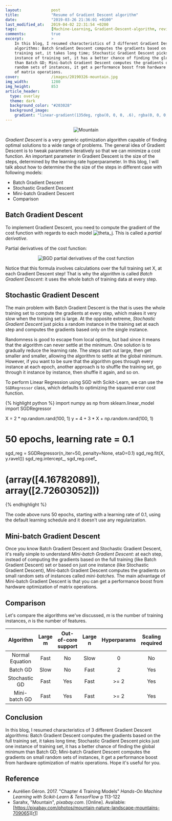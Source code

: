 ```yaml
---
layout:             post
title:              "Resume of Gradient Descent algorithm"
date:               "2019-03-26 21:36:01 +0100"
last_modified_at:   2019-04-02 22:31:54 +0200
tags:               [Machine-Learning, Gradient-Descent-algorithm, review]
comments:           true
excerpt:            >
    In this blog, I resumed characteristics of 3 different Gradient Descent
    algorithms: Batch Gradient Descent computes the gradients based on the full
    training set, it takes long time; Stochastic Gradient Descent picks just one
    instance of training set, it has a better chance of finding the global minimum
    than Batch GD; Mini-batch Gradient Descent computes the gradients on small
    random sets of instances, it get a performance boost from hardware optimization
    of matrix operations.
cover:              /images/20190326-mountain.jpg
img_width:          1280
img_height:         853
article_header:
  type: overlay
  theme: dark
  background_color: "#203028"
  background_image:
    gradient: "linear-gradient(135deg, rgba(0, 0, 0, .6), rgba(0, 0, 0, .4))"
---
```


<p align="center">
  <img alt="Mountain"
  src="{{ site.baseurl }}/images/20190326-mountain.jpg"/>
</p>

_Gradient Descent_ is a very generic optimization algorithm capable of finding
optimal solutions to a wide range of problems. The general idea of Gradient
Descent is to tweak parameters iteratively so that we can minimize a cost
function. An important parameter in Gradient Descent is the size of the steps,
determined by the learning rate hyperparameter. In this blog, I will talk about
how to determine the the size of the steps in different case with following
models:
- Batch Gradient Descent
- Stochastic Gradient Descent
- Mini-batch Gradient Descent
- Comparison

## Batch Gradient Descent
To implement Gradient Descent, you need to compute the gradient of the cost
function with regards to each model
<img alt="theta_j" src="https://latex.codecogs.com/gif.latex?\fn_phv&space;\theta&space;_{j}"/>.
This is called a _partial derivative_.

Partial derivatives of the cost function:
<p align="center">
  <img alt="BGD partial derivatives of the cost function"
  src="{{ site.baseurl }}/images/20190326-bgd.png"/>
</p>

Notice that this formula involves calculations over the full training set X, at
each Gradient Descent step! That is why the algorithm is called _Batch Gradient
Descent_: it uses the whole batch of training data at every step.

## Stochastic Gradient Descent
The main problem with Batch Gradient Descent is the that is uses the whole
training set to compute the gradients at every step, which makes it very slow
when the training set is large. At the opposite extreme, _Stochastic Gradient
Descent_ just picks a random instance in the training set at each step and
computes the gradients based only on the single instance.

Randomness is good to escape from local optima, but bad since it means that the
algorithm can never settle at the minimum. One solution is to gradually reduce
the learning rate. The steps start out large, then get smaller and smaller,
allowing the algorithm to settle at the global minimum. However, if you want to
be sure that the algorithm goes through every instance at each epoch, another
approach is to shuffle the training set, go through it instance by instance,
then shuffle it again, and so on.

To perform Linear Regression using SGD with Scikit-Learn, we can use the
`SGDRegressor` class, which defaults to optimizing the squared error cost
function.

{% highlight python %}
import numpy as np
from sklearn.linear_model import SGDRegressor

X = 2 * np.random.rand(100, 1)
y = 4 + 3 * X + np.random.rand(100, 1)

# 50 epochs, learning rate = 0.1
sgd_reg = SGDRegressor(n_iter=50, penalty=None, eta0=0.1)
sgd_reg.fit(X, y.ravel())
sgd_reg.intercept_, sgd_reg.coef_
# (array([4.16782089]), array([2.72603052]))
{% endhighlight %}

The code above runs 50 epochs, starting with a learning rate of 0.1, using the
default learning schedule and it doesn't use any regularization.

## Mini-batch Gradient Descent
Once you know Batch Gradient Descent and Stochastic Gradient Descent, it's
really simple to understand _Mini-batch Gradient Descent_: at each step,
instead of computing the gradients based on the full training (like Batch
Gradient Descent) set or based on just one instance (like Stochastic Gradient
Descent), Mini-batch Gradient Descent computes the gradients on small random
sets of instances called _mini-batches_. The main advantage of Mini-batch
Gradient Descent is that you can get a performance boost from hardware
optimization of matrix operations.

## Comparison
Let's compare the algorithms we've discussed, _m_ is the number of training
instances, _n_ is the number of features.

|Algorithm|Large m|Out-of-core support|Large n|Hyperparams|Scaling required|Scikit-Learn class|
|:-------:|:-----:|:-----------------:|:-----:|:---------:|:--------------:|:----------------:|
| Normal Equation | Fast | No | Slow | 0 | No | `LinearRegression` |
| Batch GD | Slow | No | Fast | 2 | Yes | n/a |
| Stochastic GD | Fast | Yes | Fast | >= 2 | Yes | `SGDRegressor` |
| Mini-batch GD | Fast | Yes | Fast | >= 2 | Yes | `SGDRegressor` |

## Conclusion
In this blog, I resumed characteristics of 3 different Gradient Descent
algorithms: Batch Gradient Descent computes the gradients based on the full
training set, it takes long time; Stochastic Gradient Descent picks just one
instance of training set, it has a better chance of finding the global minimum
than Batch GD; Mini-batch Gradient Descent computes the gradients on small
random sets of instances, it get a performance boost from hardware optimization
of matrix operations. Hope it's useful for you.


## Reference
- Aurélien Géron. 2017. "Chapter 4 Training Models" _Hands-On Machine Learning
with Scikit-Learn & TensorFlow_ p 113-122
- Sarahx, "Mountain", _pixabay.com_. [Online]. Available: [https://pixabay.com/photos/mountain-nature-landscape-mountains-709065][r1]

[r1]: https://pixabay.com/photos/mountain-nature-landscape-mountains-709065
